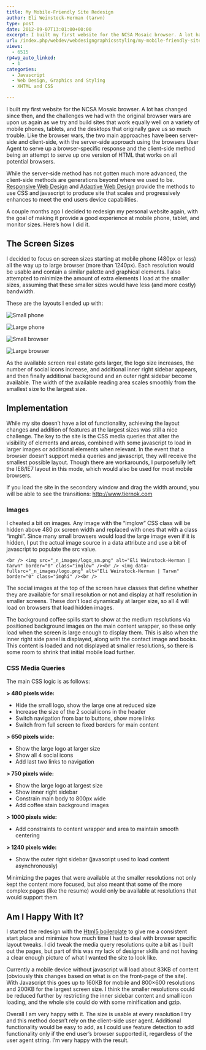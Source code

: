 ```yaml
---
title: My Mobile-Friendly Site Redesign
author: Eli Weinstock-Herman (tarwn)
type: post
date: 2012-09-07T13:01:00+00:00
excerpt: I built my first website for the NCSA Mosaic browser. A lot has changed since then, and the challenges we had with the original browser wars are upon us again as we try and build suites that work equally well on a variety of mobile phones, tablets, and the desktops that originally gave us so much trouble.
url: /index.php/webdev/webdesigngraphicsstyling/my-mobile-friendly-site-redesign/
views:
  - 6515
rp4wp_auto_linked:
  - 1
categories:
  - Javascript
  - Web Design, Graphics and Styling
  - XHTML and CSS

---
```

I built my first website for the NCSA Mosaic browser. A lot has changed since then, and the challenges we had with the original browser wars are upon us again as we try and build sites that work equally well on a variety of mobile phones, tablets, and the desktops that originally gave us so much trouble. Like the browser wars, the two main approaches have been server-side and client-side, with the server-side approach using the browsers User Agent to serve up a browser-specific response and the client-side method being an attempt to serve up one version of HTML that works on all potential browsers.

While the server-side method has not gotten much more advanced, the client-side methods are generations beyond where we used to be. <a href="http://www.alistapart.com/articles/responsive-web-design/" alt="Responsive Web Design, A List Apart, Ethan Marcotte">Responsive Web Design</a> and <a href="http://easy-readers.net/books/adaptive-web-design/" alt="Adaptive Web Design, Aaron Gustafson">Adaptive Web Design</a> provide the methods to use CSS and javascript to produce site that scales and progressively enhances to meet the end users device capabilities.

A couple months ago I decided to redesign my personal website again, with the goal of making it provide a good experience at mobile phone, tablet, and monitor sizes. Here&#8217;s how I did it.

## The Screen Sizes

I decided to focus on screen sizes starting at mobile phone (480px or less) all the way up to large browser (more than 1240px). Each resolution would be usable and contain a similar palette and graphical elements. I also attempted to minimize the amount of extra elements I load at the smaller sizes, assuming that these smaller sizes would have less (and more costly) bandwidth.

These are the layouts I ended up with:

![Small phone][1]

![Large phone][2]

![Small browser][3]

![Large browser][4]

As the available screen real estate gets larger, the logo size increases, the number of social icons increase, and additional inner right sidebar appears, and then finally additional background and an outer right sidebar become available. The width of the available reading area scales smoothly from the smallest size to the largest size.

## Implementation

While my site doesn&#8217;t have a lot of functionality, achieving the layout changes and addition of features at the largest sizes was still a nice challenge. The key to the site is the CSS media queries that alter the visibility of elements and areas, combined with some javascript to load in larger images or additional elements when relevant. In the event that a browser doesn&#8217;t support media queries and javascript, they will receive the smallest possible layout. Though there are workarounds, I purposefully left the IE8/IE7 layout in this mode, which would also be used for most mobile browsers.

If you load the site in the secondary window and drag the width around, you will be able to see the transitions: <a href="http://www.tiernok.com" target="_blank">http://www.tiernok.com</a>

### Images

I cheated a bit on images. Any image with the &#8220;imglow&#8221; CSS class will be hidden above 480 px screen width and replaced with ones that with a class &#8220;imghi&#8221;. Since many small browsers would load the large image even if it is hidden, I put the actual image source in a data attribute and use a bit of javascript to populate the src value.

`<br />
<img src="_n_images/logo_sm.png" alt="Eli Weinstock-Herman | Tarwn" border="0" class="imglow" /><br />
<img data-fullsrc="_n_images/logo.png" alt="Eli Weinstock-Herman | Tarwn" border="0" class="imghi" /><br />`

The social images at the top of the screen have classes that define whether they are available for small resolution or not and display at half resolution in smaller screens. These don&#8217;t load dynamically at larger size, so all 4 will load on browsers that load hidden images.

The background coffee spills start to show at the medium resolutions via positioned background images on the main content wrapper, so these only load when the screen is large enough to display them. This is also when the inner right side panel is displayed, along with the contact image and books. This content is loaded and not displayed at smaller resolutions, so there is some room to shrink that initial mobile load further.

### CSS Media Queries

The main CSS logic is as follows:

**> 480 pixels wide:**

  * Hide the small logo, show the large one at reduced size
  * Increase the size of the 2 social icons in the header
  * Switch navigation from bar to buttons, show more links
  * Switch from full screen to fixed borders for main content

**> 650 pixels wide:**

  * Show the large logo at larger size
  * Show all 4 social icons
  * Add last two links to navigation

**> 750 pixels wide:**

  * Show the large logo at largest size
  * Show inner right sidebar
  * Constrain main body to 800px wide
  * Add coffee stain background images

**> 1000 pixels wide:**

  * Add constraints to content wrapper and area to maintain smooth centering

**> 1240 pixels wide:**

  * Show the outer right sidebar (javascript used to load content asynchronously)

Minimizing the pages that were available at the smaller resolutions not only kept the content more focused, but also meant that some of the more complex pages (like the resume) would only be available at resolutions that would support them.

## Am I Happy With It?

I started the redesign with the [Html5 boilerplate][5] to give me a consistent start place and minimize how much time I had to deal with browser specific layout tweaks. I did tweak the media query resolutions quite a bit as I built out the pages, but part of this was my lack of designer skills and not having a clear enough picture of what I wanted the site to look like. 

Currently a mobile device without javascript will load about 83KB of content (obviously this changes based on what is on the front-page of the site). With Javascript this goes up to 160KB for mobile and 800&#215;600 resolutions and 200KB for the largest screen size. I think the smaller resolutions could be reduced further by restricting the inner sidebar content and small icon loading, and the whole site could do with some minification and gzip. 

Overall I am very happy with it. The size is usable at every resolution I try and this method doesn&#8217;t rely on the client-side user agent. Additional functionality would be easy to add, as I could use feature detection to add functionality only if the end user&#8217;s browser supported it, regardless of the user agent string. I&#8217;m very happy with the result.

 [1]: http://www.tiernok.com/LTDBlog/website/SmallPhone.png
 [2]: http://www.tiernok.com/LTDBlog/website/LargePhone.png
 [3]: http://www.tiernok.com/LTDBlog/website/SmallBrowser.png
 [4]: http://www.tiernok.com/LTDBlog/website/LargeBrowser.png
 [5]: http://html5boilerplate.com/
